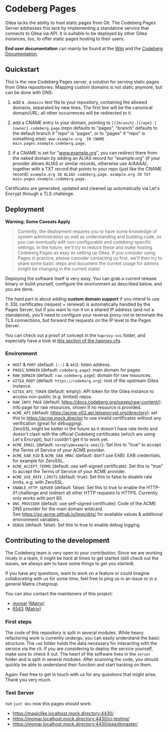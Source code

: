 # Codeberg Pages

Gitea lacks the ability to host static pages from Git.
The Codeberg Pages Server addresses this lack by implementing a standalone service
that connects to Gitea via API.
It is suitable to be deployed by other Gitea instances, too, to offer static pages hosting to their users.

**End user documentation** can mainly be found at the [Wiki](https://codeberg.org/Codeberg/pages-server/wiki/Overview)
and the [Codeberg Documentation](https://docs.codeberg.org/codeberg-pages/).


## Quickstart

This is the new Codeberg Pages server, a solution for serving static pages from Gitea repositories.
Mapping custom domains is not static anymore, but can be done with DNS:

1) add a `.domains` text file to your repository, containing the allowed domains, separated by new lines. The
first line will be the canonical domain/URL; all other occurrences will be redirected to it.

2) add a CNAME entry to your domain, pointing to `[[{branch}.]{repo}.]{owner}.codeberg.page` (repo defaults to
"pages", "branch" defaults to the default branch if "repo" is "pages", or to "pages" if "repo" is something else):
	`www.example.org. IN CNAME main.pages.example.codeberg.page.`

3) if a CNAME is set for "www.example.org", you can redirect there from the naked domain by adding an ALIAS record
for "example.org" (if your provider allows ALIAS or similar records, otherwise use A/AAAA), together with a TXT
record that points to your repo (just like the CNAME record):
	`example.org IN ALIAS codeberg.page.`
	`example.org IN TXT main.pages.example.codeberg.page.`

Certificates are generated, updated and cleaned up automatically via Let's Encrypt through a TLS challenge.


## Deployment

**Warning: Some Caveats Apply**  
> Currently, the deployment requires you to have some knowledge of system administration as well as understanding and building code,
> so you can eventually edit non-configurable and codeberg-specific settings.
> In the future, we'll try to reduce these and make hosting Codeberg Pages as easy as setting up Gitea.
> If you consider using Pages in practice, please consider contacting us first,
> we'll then try to share some basic steps and document the current usage for admins
> (might be changing in the current state).

Deploying the software itself is very easy. You can grab a current release binary or build yourself,
configure the environment as described below, and you are done.

The hard part is about adding **custom domain support** if you intend to use it.
SSL certificates (request + renewal) is automatically handled by the Pages Server,
but if you want to run it on a shared IP address (and not a standalone),
you'll need to configure your reverse proxy not to terminate the TLS connections,
but forward the requests on the IP level to the Pages Server.

You can check out a proof of concept in the `haproxy-sni` folder,
and especially have a look at [this section of the haproxy.cfg](https://codeberg.org/Codeberg/pages-server/src/branch/main/haproxy-sni/haproxy.cfg#L38).

### Environment

- `HOST` & `PORT` (default: `[::]` & `443`): listen address.
- `PAGES_DOMAIN` (default: `codeberg.page`): main domain for pages.
- `RAW_DOMAIN` (default: `raw.codeberg.page`): domain for raw resources.
- `GITEA_ROOT` (default: `https://codeberg.org`): root of the upstream Gitea instance.
- `GITEA_API_TOKEN` (default: empty): API token for the Gitea instance to access non-public (e.g. limited) repos.
- `RAW_INFO_PAGE` (default: https://docs.codeberg.org/pages/raw-content/): info page for raw resources, shown if no resource is provided.
- `ACME_API` (default: https://acme-v02.api.letsencrypt.org/directory): set this to https://acme.mock.director to use invalid certificates without any verification (great for debugging).  
  ZeroSSL might be better in the future as it doesn't have rate limits and doesn't clash with the official Codeberg certificates (which are using Let's Encrypt), but I couldn't get it to work yet.
- `ACME_EMAIL` (default: `noreply@example.email`): Set this to "true" to accept the Terms of Service of your ACME provider.
- `ACME_EAB_KID` &  `ACME_EAB_HMAC` (default: don't use EAB): EAB credentials, for example for ZeroSSL.
- `ACME_ACCEPT_TERMS` (default: use self-signed certificate): Set this to "true" to accept the Terms of Service of your ACME provider.
- `ACME_USE_RATE_LIMITS` (default: true): Set this to false to disable rate limits, e.g. with ZeroSSL.
- `ENABLE_HTTP_SERVER` (default: false): Set this to true to enable the HTTP-01 challenge and redirect all other HTTP requests to HTTPS. Currently only works with port 80.
- `DNS_PROVIDER` (default: use self-signed certificate): Code of the ACME DNS provider for the main domain wildcard.  
  See https://go-acme.github.io/lego/dns/ for available values & additional environment variables.
- `DEBUG` (default: false): Set this to true to enable debug logging.


## Contributing to the development

The Codeberg team is very open to your contribution.
Since we are working nicely in a team, it might be hard at times to get started
(still check out the issues, we always aim to have some things to get you started).

If you have any questions, want to work on a feature or could imagine collaborating with us for some time,
feel free to ping us in an issue or in a general Matrix chatgroup.

You can also contact the maintainers of this project:

- [momar](https://codeberg.org/momar) [(Matrix)](https://matrix.to/#/@moritz:wuks.space)
- [6543](https://codeberg.org/6543) [(Matrix)](https://matrix.to/#/@marddl:obermui.de)

### First steps

The code of this repository is split in several modules.
While heavy refactoring work is currently undergo, you can easily understand the basic structure:
The `cmd` folder holds the data necessary for interacting with the service via the cli.
If you are considering to deploy the service yourself, make sure to check it out.
The heart of the software lives in the `server` folder and is split in several modules.
After scanning the code, you should quickly be able to understand their function and start hacking on them.

Again: Feel free to get in touch with us for any questions that might arise.
Thank you very much.


### Test Server

run `just dev`
now this pages should work:
 - https://magiclike.localhost.mock.directory:4430/
 - https://momar.localhost.mock.directory:4430/ci-testing/
 - https://momar.localhost.mock.directory:4430/pag/@master/